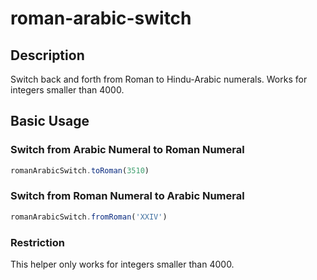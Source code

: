 # roman-arabic-switch

## Description
Switch back and forth from Roman to Hindu-Arabic numerals. Works for integers smaller than 4000.

## Basic Usage
### Switch from Arabic Numeral to Roman Numeral
```js
romanArabicSwitch.toRoman(3510)
```
### Switch from Roman Numeral to Arabic Numeral
```js
romanArabicSwitch.fromRoman('XXIV')
```
### Restriction
This helper only works for integers smaller than 4000.
